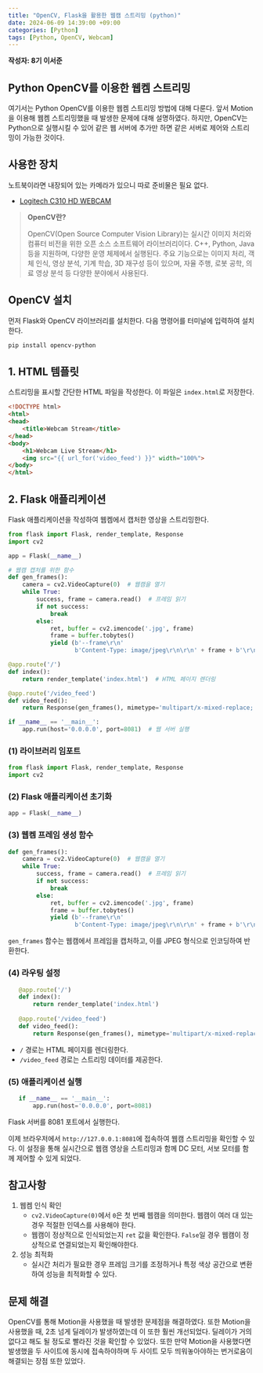 ```yaml
---
title: "OpenCV, Flask을 활용한 웹캠 스트리밍 (python)"
date: 2024-06-09 14:39:00 +09:00
categories: [Python]
tags: [Python, OpenCV, Webcam]
---
```


**작성자: 8기 이서준**

## Python OpenCV를 이용한 웹켐 스트리밍

여기서는 Python OpenCV를 이용한 웹켐 스트리밍 방법에 대해 다룬다. 앞서 Motion을 이용해 웹켐 스트리밍했을 때 발생한 문제에 대해 설명하였다. 하지만, OpenCV는 Python으로 실행시킬 수 있어 같은 웹 서버에 추가만 하면 같은 서버로 제어와 스트리밍이 가능한 것이다.


## 사용한 장치

노트북이라면 내장되어 있는 카메라가 있으니 따로 준비물은 필요 없다.

- [Logitech C310 HD WEBCAM](https://www.logitech.com/ko-kr/products/webcams/c310-hd-webcam.960-000631.html)


> **OpenCV란?**
>
> OpenCV(Open Source Computer Vision Library)는 실시간 이미지 처리와 컴퓨터 비전을 위한 오픈 소스 소프트웨어 라이브러리이다. C++, Python, Java 등을 지원하며, 다양한 운영 체제에서 실행된다. 주요 기능으로는 이미지 처리, 객체 인식, 영상 분석, 기계 학습, 3D 재구성 등이 있으며, 자율 주행, 로봇 공학, 의료 영상 분석 등 다양한 분야에서 사용된다.



## OpenCV 설치

먼저 Flask와 OpenCV 라이브러리를 설치한다. 다음 명령어를 터미널에 입력하여 설치한다.

```bash
pip install opencv-python
```

## 1. HTML 템플릿

스트리밍을 표시할 간단한 HTML 파일을 작성한다. 이 파일은 `index.html`로 저장한다.

```html
<!DOCTYPE html>
<html>
<head>
    <title>Webcam Stream</title>
</head>
<body>
    <h1>Webcam Live Stream</h1>
    <img src="{{ url_for('video_feed') }}" width="100%">
</body>
</html>
```

## 2. Flask 애플리케이션

Flask 애플리케이션을 작성하여 웹켐에서 캡처한 영상을 스트리밍한다.

```python
from flask import Flask, render_template, Response
import cv2

app = Flask(__name__)

# 웹캠 캡처를 위한 함수
def gen_frames():
    camera = cv2.VideoCapture(0)  # 웹캠을 열기
    while True:
        success, frame = camera.read()  # 프레임 읽기
        if not success:
            break
        else:
            ret, buffer = cv2.imencode('.jpg', frame)
            frame = buffer.tobytes()
            yield (b'--frame\r\n'
                   b'Content-Type: image/jpeg\r\n\r\n' + frame + b'\r\n')  # 프레임 반환

@app.route('/')
def index():
    return render_template('index.html')  # HTML 페이지 렌더링

@app.route('/video_feed')
def video_feed():
    return Response(gen_frames(), mimetype='multipart/x-mixed-replace; boundary=frame')  # 스트리밍 응답

if __name__ == '__main__':
    app.run(host='0.0.0.0', port=8081)  # 웹 서버 실행
```

### (1) 라이브러리 임포트

```python
from flask import Flask, render_template, Response
import cv2
```

### (2) Flask 애플리케이션 초기화

```python
app = Flask(__name__)
```

### (3) 웹켐 프레임 생성 함수

```python
def gen_frames():
    camera = cv2.VideoCapture(0)  # 웹캠을 열기
    while True:
        success, frame = camera.read()  # 프레임 읽기
        if not success:
            break
        else:
            ret, buffer = cv2.imencode('.jpg', frame)
            frame = buffer.tobytes()
            yield (b'--frame\r\n'
                   b'Content-Type: image/jpeg\r\n\r\n' + frame + b'\r\n')  # 프레임 반환
```

`gen_frames` 함수는 웹캠에서 프레임을 캡처하고, 이를 JPEG 형식으로 인코딩하여 반환한다.

### (4) 라우팅 설정

```python
   @app.route('/')
   def index():
       return render_template('index.html')
   
   @app.route('/video_feed')
   def video_feed():
       return Response(gen_frames(), mimetype='multipart/x-mixed-replace; boundary=frame')
```

- `/` 경로는 HTML 페이지를 렌더링한다.
- `/video_feed` 경로는 스트리밍 데이터를 제공한다.

### (5) 애플리케이션 실행

```python
   if __name__ == '__main__':
       app.run(host='0.0.0.0', port=8081)
```

Flask 서버를 8081 포트에서 실행한다.

이제 브라우저에서 `http://127.0.0.1:8081`에 접속하여 웹캠 스트리밍을 확인할 수 있다. 이 설정을 통해 실시간으로 웹캠 영상을 스트리밍과 함께 DC 모터, 서보 모터를 함께 제어할 수 있게 되었다.

## 참고사항

1. 웹켐 인식 확인
    - `cv2.VideoCapture(0)`에서 `0`은 첫 번째 웹캠을 의미한다. 웹캠이 여러 대 있는 경우 적절한 인덱스를 사용해야 한다.
    - 웹캠이 정상적으로 인식되었는지 `ret` 값을 확인한다. `False`일 경우 웹캠이 정상적으로 연결되었는지 확인해야한다.
2. 성능 최적화
    - 실시간 처리가 필요한 경우 프레임 크기를 조정하거나 특정 색상 공간으로 변환하여 성능을 최적화할 수 있다.


## 문제 해결

OpenCV를 통해 Motion을 사용했을 때 발생한 문제점을 해결하였다. 또한 Motion을 사용했을 때, 2초 넘게 딜레이가 발생하였는데 이 또한 훨씬 개선되었다. 딜레이가 거의 없다고 해도 될 정도로 빨라진 것을 확인할 수 있었다. 또한 만약 Motion을 사용했다면 발생했을 두 사이트에 동시에 접속하야하며 두 사이트 모두 띄워놓아야하는 번거로움이 해결되는 장점 또한 있었다.